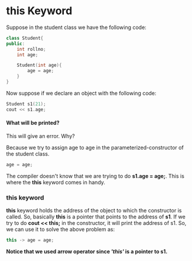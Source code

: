 # this Keyword

Suppose in the student class we have the following code:

```C++
class Student{
public:
	int rollno;
	int age;

	Student(int age){
		age = age;
	}
}
```

Now suppose if we declare an object with the following code:

```C++
Student s1(21);
cout << s1.age;
```

#### What will be printed?

This will give an error. Why?

Because we try to assign age to age in the parameterized-constructor of the student class.

```C++ 
age = age;
```

The compiler doesn't know that we are trying to do **s1.age = age;**. This is where the **this** keyword comes in handy.

### this keyword

**this** keyword holds the address of the object to which the constructor is called. So, basically **this** is a pointer that points to the address of **s1**. If we try to do **cout << this;** in the constructor, it will print the address of s1. So, we can use it to solve the above problem as:

```C++
this -> age = age;
```

**Notice that we used arrow operator since *'this'* is a pointer to s1.**
